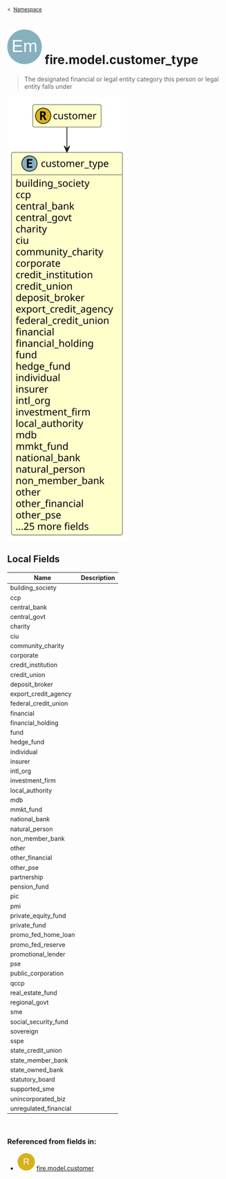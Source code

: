 <sub>&lt;&nbsp; [Namespace](index.md)</sub>
# <img src='images/enumType-lg.svg'/> fire.model.customer_type
>  
>The designated financial or legal entity category this person or legal entity falls under
> 
<img src='images/fire.model.customer_type.svg'/>


## Local Fields


| Name        | Description |
| ----------- | ----------- |
| building_society |   |
| ccp |   |
| central_bank |   |
| central_govt |   |
| charity |   |
| ciu |   |
| community_charity |   |
| corporate |   |
| credit_institution |   |
| credit_union |   |
| deposit_broker |   |
| export_credit_agency |   |
| federal_credit_union |   |
| financial |   |
| financial_holding |   |
| fund |   |
| hedge_fund |   |
| individual |   |
| insurer |   |
| intl_org |   |
| investment_firm |   |
| local_authority |   |
| mdb |   |
| mmkt_fund |   |
| national_bank |   |
| natural_person |   |
| non_member_bank |   |
| other |   |
| other_financial |   |
| other_pse |   |
| partnership |   |
| pension_fund |   |
| pic |   |
| pmi |   |
| private_equity_fund |   |
| private_fund |   |
| promo_fed_home_loan |   |
| promo_fed_reserve |   |
| promotional_lender |   |
| pse |   |
| public_corporation |   |
| qccp |   |
| real_estate_fund |   |
| regional_govt |   |
| sme |   |
| social_security_fund |   |
| sovereign |   |
| sspe |   |
| state_credit_union |   |
| state_member_bank |   |
| state_owned_bank |   |
| statutory_board |   |
| supported_sme |   |
| unincorporated_biz |   |
| unregulated_financial |   |

<br/>

### Referenced from fields in:
- <img src='images/recordType.svg'/> [fire.model.customer](UDT-fire.model.customer.md)
